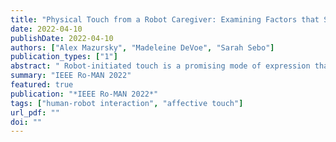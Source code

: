 ```yaml
---
title: "Physical Touch from a Robot Caregiver: Examining Factors that Shape Patient Experience"
date: 2022-04-10
publishDate: 2022-04-10
authors: ["Alex Mazursky", "Madeleine DeVoe", "Sarah Sebo"]
publication_types: ["1"]
abstract: " Robot-initiated touch is a promising mode of expression that would allow robot caregivers to perform physical tasks (instrumental touch) and provide comfort (affective touch) in healthcare settings. To understand the factors that shape how people respond to touch from a robotic caregiver, we conducted a crowdsourced study (N=163) examining how robot-initiated touch (present or absent), the robot’s intent (instrumental or affective), robot appearance (Nao or Stretch), and robot tone (empathetic or serious) impact the perceived quality of care. Results show that participants prefer instrumental to affective touch, view the robot as having greater social attributes (higher warmth, higher competence, and lower discomfort) after robot-initiated touch, are more comfortable interacting with the human-like Nao than the more machine-like Stretch, and favor consistent robot tone and appearance. From these results, we derived three design guidelines for caregiving robots in healthcare settings"
summary: "IEEE Ro-MAN 2022"
featured: true
publication: "*IEEE Ro-MAN 2022*"
tags: ["human-robot interaction", "affective touch"]
url_pdf: ""
doi: ""
---
```


